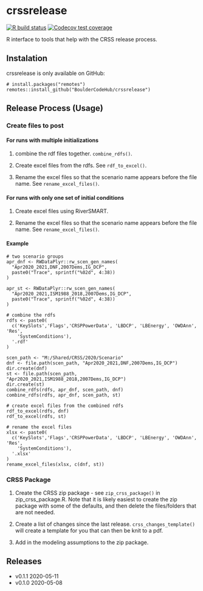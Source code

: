 # crssrelease

<!-- badges: start -->
[![R build status](https://github.com/BoulderCodeHub/crssrelease/workflows/R-CMD-check/badge.svg)](https://github.com/BoulderCodeHub/crssrelease/actions) [![Codecov test coverage](https://codecov.io/gh/BoulderCodeHub/crssrelease/branch/master/graph/badge.svg)](https://codecov.io/gh/BoulderCodeHub/crssrelease?branch=master)
  <!-- badges: end -->

R interface to tools that help with the CRSS release process.

## Instalation

crssrelease is only available on GitHub:

```{r}
# install.packages("remotes")
remotes::install_github("BoulderCodeHub/crssrelease")
```

## Release Process (Usage)

### Create files to post

#### For runs with multiple initializations

1. combine the rdf files together. `combine_rdfs()`. 

2. Create excel files from the rdfs. See `rdf_to_excel()`.

3. Rename the excel files so that the scenario name appears before the file name. See `rename_excel_files()`.

#### For runs with only one set of initial conditions

1. Create excel files using RiverSMART.

2. Rename the excel files so that the scenario name appears before the file name. See `rename_excel_files()`.

#### Example

```{r}
# two scenario groups
apr_dnf <- RWDataPlyr::rw_scen_gen_names(
  "Apr2020_2021,DNF,2007Dems,IG_DCP", 
  paste0("Trace", sprintf("%02d", 4:38))
)

apr_st <- RWDataPlyr::rw_scen_gen_names(
  "Apr2020_2021,ISM1988_2018,2007Dems,IG_DCP", 
  paste0("Trace", sprintf("%02d", 4:38))
)

# combine the rdfs
rdfs <- paste0(
  c('KeySlots','Flags','CRSPPowerData', 'LBDCP', 'LBEnergy', 'OWDAnn', 'Res', 
    'SystemConditions'),
  '.rdf'
)

scen_path <- "M:/Shared/CRSS/2020/Scenario"
dnf <- file.path(scen_path, "Apr2020_2021,DNF,2007Dems,IG_DCP")
dir.create(dnf)
st <- file.path(scen_path, "Apr2020_2021,ISM1988_2018,2007Dems,IG_DCP")
dir.create(st)
combine_rdfs(rdfs, apr_dnf, scen_path, dnf)
combine_rdfs(rdfs, apr_dnf, scen_path, st)

# create excel files from the combined rdfs
rdf_to_excel(rdfs, dnf)
rdf_to_excel(rdfs, st)

# rename the excel files
xlsx <- paste0(
  c('KeySlots','Flags','CRSPPowerData', 'LBDCP', 'LBEnergy', 'OWDAnn', 'Res', 
    'SystemConditions'),
  '.xlsx'
)
rename_excel_files(xlsx, c(dnf, st))
```

### CRSS Package

1. Create the CRSS zip package - see `zip_crss_package()` in zip_crss_package.R. Note that it is likely easiest to create the zip package with some of the defaults, and then delete the files/folders that are not needed.

2. Create a list of changes since the last release. `crss_changes_template()` will create a template for you that can then be knit to a pdf.

3. Add in the modeling assumptions to the zip package. 

## Releases

- v0.1.1 2020-05-11
- v0.1.0 2020-05-08
